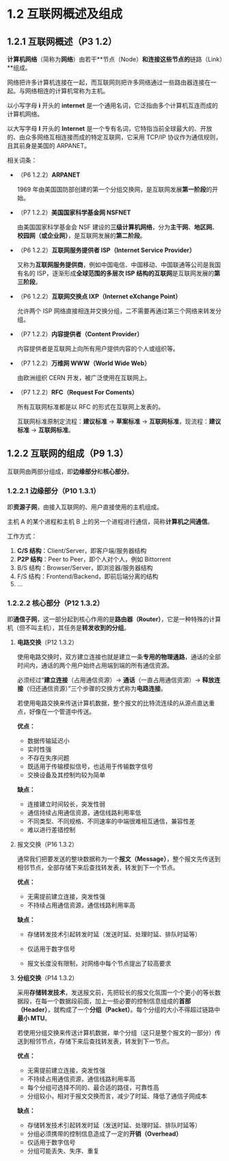 # 1.2 互联网概述及组成

## 1.2.1 互联网概述（P3 1.2）

**计算机网络**（简称为**网络**）由若干**节点（Node）**和连接这些节点的**链路（Link）**组成。

网络把许多计算机连接在一起，而互联网则把许多网络通过一些路由器连接在一起。与网络相连的计算机常称为主机。

以小写字母 **i** 开头的 **internet** 是一个通用名词，它泛指由多个计算机互连而成的计算机网络。

以大写字母 **I** 开头的 **Internet** 是一个专有名词，它特指当前全球最大的、开放的、由众多网络互相连接而成的特定互联网，它采用 TCP/IP 协议作为通信规则，且其前身是美国的 ARPANET。

相关词条：

+ （P6 1.2.2）**ARPANET**

  1969 年由美国国防部创建的第一个分组交换网，是互联网发展**第一阶段**的开始。

+ （P7 1.2.2）**美国国家科学基金网 NSFNET**

  由美国国家科学基金会 NSF 建设的**三级计算机网络**，分为**主干网**、**地区网**、**校园网（或企业网）**，是互联网发展的**第二阶段**。

+ （P6 1.2.2）**互联网服务提供者 ISP（Internet Service Provider）**

  又称为**互联网服务提供商**，例如中国电信、中国移动、中国联通等公司是我国有名的 ISP，逐渐形成**全球范围的多层次 ISP 结构的互联网**是互联网发展的**第三阶段**。

+ （P6 1.2.2）**互联网交换点 IXP（Internet eXchange Point）**

  允许两个 ISP 网络直接相连并交换分组，二不需要再通过第三个网络来转发分组。

+ （P7 1.2.2）**内容提供者（Content Provider）**

  内容提供者是互联网上向所有用户提供内容的个人或组织等。

+ （P7 1.2.2）**万维网 WWW（World Wide Web）**

  由欧洲组织 CERN 开发，被广泛使用在互联网上。

+ （P7 1.2.2）**RFC（Request For Coments）**

  所有互联网标准都是以 RFC 的形式在互联网上发表的。

  互联网标准原制定流程：**建议标准** -> **草案标准** -> **互联网标准**，现流程：**建议标准** -> **互联网标准**。

## 1.2.2 互联网的组成（P9 1.3）

互联网由两部分组成，即**边缘部分**和**核心部分**。

### 1.2.2.1 边缘部分（P10 1.3.1）

即**资源子网**，由接入互联网的、用户直接使用的主机组成。

主机 A 的某个进程和主机 B 上的另一个进程进行通信，简称**计算机之间通信**。

工作方式：

1. **C/S 结构**：Client/Server，即客户端/服务器结构
2. **P2P 结构**：Peer to Peer，即个人对个人，例如 Bittorrent
3. B/S 结构：Browser/Server，即浏览器/服务器结构
4. F/S 结构：Frontend/Backend，即前后端分离的结构
5. ...

### 1.2.2.2 核心部分（P12 1.3.2）

即**通信子网**，这一部分起到核心作用的是**路由器（Router）**，它是一种特殊的计算机（但不叫主机），其任务是**转发收到的分组**。

1. **电路交换**（P12 1.3.2）

   使用电路交换时，双方建立连接也就是建立一条**专用的物理通路**，通话的全部时间内，通话的两个用户始终占用端到端的所有通信资源。

   必须经过“**建立连接**（占用通信资源）-> **通话**（一直占用通信资源）-> **释放连接**（归还通信资源）”三个步骤的交换方式称为**电路连接**。

   若使用电路交换来传送计算机数据，整个报文的比特流连续的从源点直达重点，好像在一个管道中传送。

   **优点：**

    + 数据传输延迟小
    + 实时性强
    + 不存在失序问题
    + 既适用于传输模拟信号，也适用于传输数字信号
    + 交换设备及其控制均较为简单

   **缺点：**

    + 连接建立时间较长，突发性弱
    + 通信持续占用通信资源，通信线路利用率低
    + 不同类型、不同规格、不同速率的中端很难相互通信，兼容性差
    + 难以进行差错控制

2. 报文交换（P16 1.3.2）

   通常我们把要发送的整块数据称为一个**报文（Message）**，整个报文先传送到相邻节点，全部存储下来后查找转发表，转发到下一个节点。

   **优点：**

    + 无需提前建立连接，突发性强
    + 不持续占用通信资源，通信线路利用率高

   **缺点：**

    + 存储转发技术引起转发时延（发送时延、处理时延、排队时延等）

    + 仅适用于数字信号
    + 报文长度没有限制，对网络中每个节点提出了较高要求

3. **分组交换**（P14 1.3.2）

   采用**存储转发技术**，发送报文前，先把较长的报文化氛围一个个更小的等长数据段，在每一个数据段前面，加上一些必要的控制信息组成的**首部（Header）**，就构成了一个**分组（Packet）**。每个分组的大小不得超过链路中**最小 MTU**。

   若使用分组交换来传送计算机数据，单个分组（这只是整个报文的一部分）传送到相邻节点，存储下来后查找转发表，转发到下一节点。

   **优点：**

    + 无需提前建立连接，突发性强
    + 不持续占用通信资源，通信线路利用率高
    + 每个分组可选择不同的、最合适的路径，可靠性高
    + 分组较小，相对于报文交换而言，减少了时延、降低了通信子网成本

   **缺点：**

    + 存储转发技术引起转发时延（发送时延、处理时延、排队时延等）
    + 分组必须携带的控制信息造成了一定的**开销（Overhead）**
    + 仅适用于数字信号
    + 分组可能丢失、失序、重复